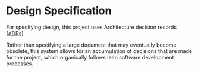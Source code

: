 # Design Specification

For specifying design, this project uses Architecture decision records ([ADRs](https://github.com/joelparkerhenderson/architecture-decision-record?tab=readme-ov-file#how-to-start-using-adrs)).

Rather than specifying a large document that may eventually become obsolete, this system allows for an accumulation of decisions that are made for the project, which organically follows lean software development processes.
